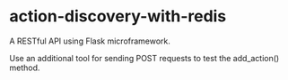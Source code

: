# action-discovery-with-redis
A RESTful API using Flask microframework.

Use an additional tool for sending POST requests to test the add_action() method.
